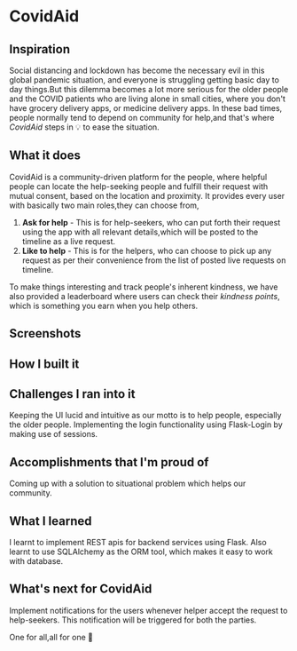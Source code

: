 # CovidAid
## Inspiration
Social distancing and lockdown has become the necessary evil in this global pandemic situation, and everyone is struggling getting basic day to day things.But this dilemma becomes a lot more serious for the older people and the COVID patients who are living alone in small cities, where you don't have grocery delivery apps, or medicine delivery apps. In these bad times, people normally tend to depend on community for help,and that's where *CovidAid* steps in :bulb: to ease the situation.
## What it does
CovidAid is a community-driven platform for the people, where helpful people can locate the help-seeking people and fulfill their request with mutual consent, based on the location and proximity. It provides every user with basically two main roles,they can choose from,
1. **Ask for help** - This is for help-seekers, who can put forth their request using the app with all relevant details,which will be posted to the timeline as a live request.
2. **Like to help** - This is for the helpers, who can choose to pick up any request as per their convenience from the list of posted live requests on timeline.

To make things interesting and track people's inherent kindness, we have also provided a leaderboard where users can check their *kindness points*, which is something you earn when you help others.
## Screenshots

## How I built it

## Challenges I ran into it
Keeping the UI lucid and intuitive as our motto is to help people, especially the older people.
Implementing the login functionality using Flask-Login by making use of sessions. 
## Accomplishments that I'm proud of
Coming up with a solution to situational problem which helps our community.
## What I learned
I learnt to implement REST apis for backend services using Flask.
Also learnt to use SQLAlchemy as the ORM tool, which makes it easy to work with database.
## What's next for CovidAid
Implement notifications for the users whenever helper accept the request to help-seekers. This notification will be triggered for both the parties.

One for all,all for one :handshake:
